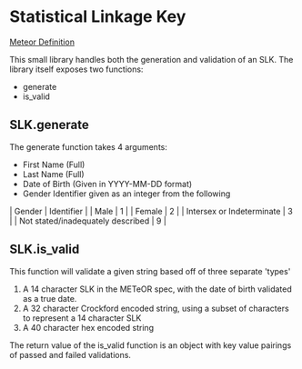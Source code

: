 # Statistical Linkage Key
[Meteor Definition](https://meteor.aihw.gov.au/content/index.phtml/itemId/349510)

This small library handles both the generation and validation of an SLK.
The library itself exposes two functions:
 - generate
 - is_valid

## SLK.generate
The generate function takes 4 arguments:
 - First Name (Full)
 - Last Name (Full)
 - Date of Birth (Given in YYYY-MM-DD format)
 - Gender Identifier given as an integer from the following

| Gender  | Identifier  |
| Male    | 1           |
| Female  | 2           |
| Intersex or Indeterminate | 3 |
| Not stated/inadequately described | 9 |

## SLK.is_valid
This function will validate a given string based off of three separate 'types'

1. A 14 character SLK in the METeOR spec, with the date of birth validated as a true date.
2. A 32 character Crockford encoded string, using a subset of characters to represent a 14 character SLK
3. A 40 character hex encoded string

The return value of the is_valid function is an object with key value pairings of passed and
failed validations.